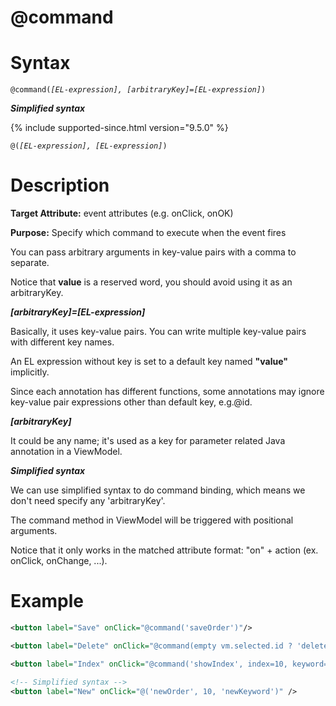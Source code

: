 # @command

# Syntax

`@command(`*`[EL-expression], [arbitraryKey]=[EL-expression]`*`) `

***Simplified syntax***

{% include supported-since.html version="9.5.0" %} 

`@(`*`[EL-expression], [EL-expression]`*`) `

# Description

**Target Attribute:** event attributes (e.g. onClick, onOK)

**Purpose:** Specify which command to execute when the event fires

You can pass arbitrary arguments in key-value pairs with a comma to separate.

Notice that **value** is a reserved word, you should avoid using it as an arbitraryKey.

***[arbitraryKey]=[EL-expression]***

Basically, it uses key-value pairs. You can write multiple key-value pairs with different key names.

An EL expression without key is set to a default key named **"value"** implicitly.

Since each annotation has different functions, some annotations may ignore key-value pair expressions other than default key, e.g.@id.

***[arbitraryKey]***

It could be any name; it's used as a key for parameter related Java annotation in a ViewModel.

***Simplified syntax***

We can use simplified syntax to do command binding, which means we don't need specify any 'arbitraryKey'.

The command method in ViewModel will be triggered with positional arguments.

Notice that it only works in the matched attribute format: "on" + action (ex. onClick, onChange, ...).

# Example

```xml
<button label="Save" onClick="@command('saveOrder')"/>

<button label="Delete" onClick="@command(empty vm.selected.id ? 'deleteOrder' : 'confirmDelete')"/>

<button label="Index" onClick="@command('showIndex', index=10, keyword='myKeyword')"/>

<!-- Simplified syntax --> 
<button label="New" onClick="@('newOrder', 10, 'newKeyword')" />
```
